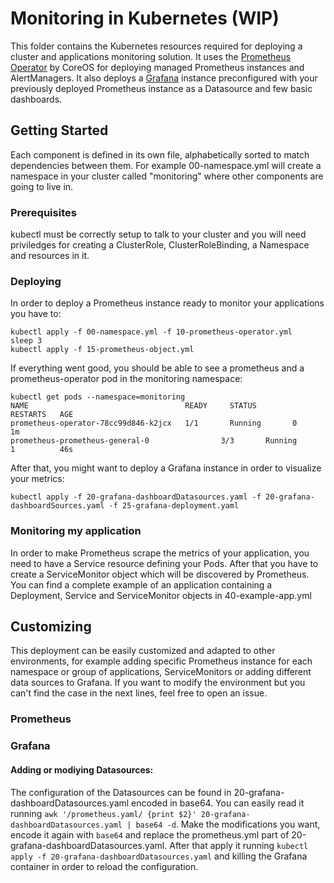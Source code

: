 # Monitoring in Kubernetes (WIP)

This folder contains the Kubernetes resources required for deploying a cluster and applications monitoring solution.
It uses the [Prometheus Operator](https://coreos.com/operators/prometheus/docs/latest/) by CoreOS for deploying managed Prometheus instances and AlertManagers. It also deploys a [Grafana](https://grafana.com/) instance preconfigured with your previously deployed Prometheus instance as a Datasource and few basic dashboards.

## Getting Started

Each component is defined in its own file, alphabetically sorted to match dependencies between them. For example 00-namespace.yml will create a namespace in your cluster called "monitoring" where other components are going to live in. 

### Prerequisites

kubectl must be correctly setup to talk to your cluster and you will need priviledges for creating a ClusterRole, ClusterRoleBinding, a Namespace and resources in it.

### Deploying 

In order to deploy a Prometheus instance ready to monitor your applications you have to:

```
kubectl apply -f 00-namespace.yml -f 10-prometheus-operator.yml
sleep 3
kubectl apply -f 15-prometheus-object.yml
```

If everything went good, you should be able to see a prometheus and a prometheus-operator pod in the monitoring namespace:

```
kubectl get pods --namespace=monitoring
NAME                                   READY     STATUS        RESTARTS   AGE
prometheus-operator-78cc99d846-k2jcx   1/1       Running       0          1m
prometheus-prometheus-general-0                3/3       Running       1          46s

```

After that, you might want to deploy a Grafana instance in order to visualize your metrics:
```
kubectl apply -f 20-grafana-dashboardDatasources.yaml -f 20-grafana-dashboardSources.yaml -f 25-grafana-deployment.yaml
```

### Monitoring my application

In order to make Prometheus scrape the metrics of your application, you need to have a Service resource defining your Pods. After that you have to create a ServiceMonitor object which will be discovered by Prometheus.
You can find a complete example of an application containing a Deployment, Service and ServiceMonitor objects in 40-example-app.yml

## Customizing 

This deployment can be easily customized and adapted to other environments, for example adding specific Prometheus instance for each namespace or group of applications, ServiceMonitors or adding different data sources to Grafana. If you want to modify the environment but you can't find the case in the next lines, feel free to open an issue.

### Prometheus

### Grafana

#### Adding or modiying Datasources:

The configuration of the Datasources can be found in 20-grafana-dashboardDatasources.yaml encoded in base64. You can easily read it running `awk '/prometheus.yaml/ {print $2}' 20-grafana-dashboardDatasources.yaml | base64 -d`. Make the modifications you want, encode it again with `base64` and replace the prometheus.yml part of 20-grafana-dashboardDatasources.yaml. 
After that apply it running `kubectl apply -f 20-grafana-dashboardDatasources.yaml` and killing the Grafana container in order to reload the configuration.
